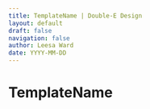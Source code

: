 ```yaml
---
title: TemplateName | Double-E Design
layout: default
draft: false
navigation: false
author: Leesa Ward
date: YYYY-MM-DD
---
```


# TemplateName